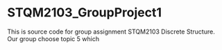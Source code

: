# STQM2103_GroupProject1
This is source code for group assignment STQM2103 Discrete Structure. Our group choose topic 5 which 
